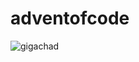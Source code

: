 # adventofcode
![gigachad](https://external-content.duckduckgo.com/iu/?u=https%3A%2F%2Fpreview.redd.it%2Fd4n8b1mh5z611.png%3Fwidth%3D640%26crop%3Dsmart%26auto%3Dwebp%26s%3D163345b948b4fb86f3368add8ccfbcc3d383ca3c&f=1&nofb=1&ipt=2075c4d899d81b9b3217dbb0b643fea582b93b894907bf6f597d897ccd249f7e&ipo=images "gigachad")
